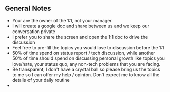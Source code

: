 ## General Notes

- Your are the owner of the 1:1, not your manager
- I will create a google doc and share between us and we keep our conversation private
- I prefer you to share the screen and open the 1:1 doc to drive the discussion
- Feel free to pre-fill the topics you would love to discussion before the 1:1
- 50% of time spend on status report / tech discussion, while another 50% of time should spend on discussing personal growth like topics you love/hate, your status quo, any non-tech problems that you are facing.
- Be transparent, I don't have a crystal ball so please bring us the topics to me so I can offer my help / opinion. Don't expect me to know all the details of your daily routine
- 
